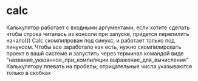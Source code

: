 # calc
Калькулятор работает с входными аргументами, если хотите сделать чтобы строка читалась из консоли при запуске, придется перепилить начало)))
Calc скомпилрован под синукс, и работает только под линуксом.
Чтобы все заработало как есть, нужно скомпилировать проект в вашй системе и запустить через терминал командой виде "название_указанное_при_компиляции выражение_для_вычисления"
Калькулятору плевать на пробелы, отрицательные числа указываются только в скобках